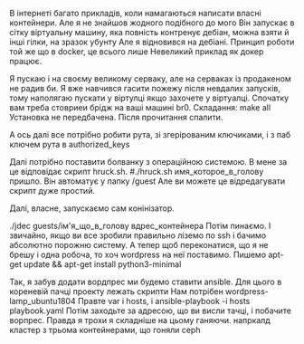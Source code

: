 В інтернеті багато прикладів, коли намагаються написати власні контейнери.
Але я не знайшов жодного подібного до мого Він запускає в сітку віртуальну машину,
яка повність контренує дебіан, можна взяти й інші гілки, на зразок убунту
Але я відновився на дебіані. Принцип роботи той же що в docker, це всього лише
Невеликий приклад як докер працює.

Я пускаю і на своєму великому серваку, але на серваках із продакеном не радив би.
Я вже навчився гасити пожежу після невдалих запусків,
тому наполягаю пускати у віртулці якщо захочете у віртуалці.
Спочатку вам треба стовриеи брідж на ваші машині br0.
Складання: make all
Установка не передбачена. Після прочитання спалити.

А ось далі все потрібно робити рута, зі згерірованим ключиками, і з паб ключем рута в
authorized_keys

Далі потрібно поставити болванку з операційною системою. В мене за це відповідає
скрипт hruck.sh. #./hruck.sh имя_которое_в_голову пришло. Він автоматує у папку
/guest Але ви можете це відредагувати скрипт дуже простий.

Далі, власне, запускаємо сам конінізатор.

./jdec guests/ім'я_що_в_голову вдрес_контейнера
Потім пинаємо. І звичайно, якщо ви все зробили правильно ліземо по ssh і бачимо абсолютно порожню систему.
А тепер щоб переконатися, що я не брешу і одна робоча, то хоч wordpress на неї поставимо.
Пишемо apt-get update && apt-get install python3-minimal

Так, я забув додати вордпрес ми будемо ставити ansible. Для цього в кореневій пачці проекту лежать скрипти
Нам потрібен wordpress-lamp_ubuntu1804 Правте var і hosts, і ansible-playbook -i hosts playbook.yaml 
Потім заходьте за адресою, що ви висли тачці, і побачите ворпрес. Правда я трохи я складніше на цьому ганяючи. 
напркалд кластер з трьома контейнерами, що гоняли ceph
